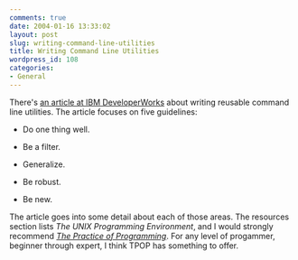 ```yaml
---
comments: true
date: 2004-01-16 13:33:02
layout: post
slug: writing-command-line-utilities
title: Writing Command Line Utilities
wordpress_id: 108
categories:
- General
---
```


There's [an article at IBM DeveloperWorks](http://www-106.ibm.com/developerworks/linux/library/l-util.html?ca=dgr-lnxw06ArtWriting) about writing reusable command line utilities. The article focuses on five guidelines:




  * Do one thing well.

  * Be a filter.

  * Generalize.

  * Be robust.

  * Be new.


The article goes into some detail about each of those areas. The resources section lists _The UNIX Programming Environment_, and I would strongly recommend [_The Practice of Programming_](http://cm.bell-labs.com/cm/cs/tpop/index.html). For any level of progammer, beginner through expert, I think TPOP has something to offer.
